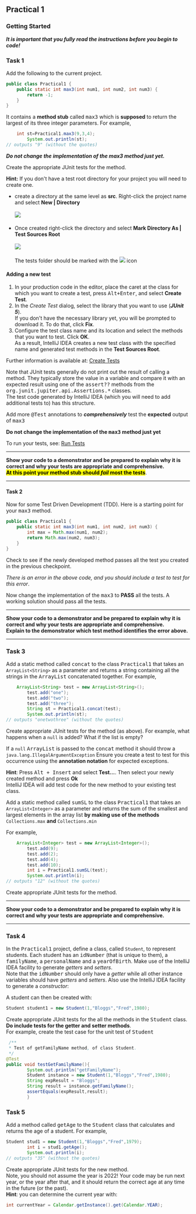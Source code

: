 ## Practical 1

### Getting Started

**_It is important that you fully read the instructions before you begin to code!_**

### Task 1

Add the following to the current project.

```java
public class Practical1 {
    public static int max3(int num1, int num2, int num3) {
        return -1;
    }
}
```

It contains a **method stub** called <samp>max3</samp> which is **supposed** to return the largest of its three integer
parameters. For example,

```java
    int st=Practical1.max3(9,3,4);
        System.out.println(st);
// outputs "9" (without the quotes)
```

_**Do not change the implementation of the max3 method just yet.**_

Create the appropriate JUnit tests for the method.

**Hint:** If you don't have a test root directory for your project you will need to create one.

- create a directory at the same level as **src**. Right-click the project name and select **New | Directory**<br>   
  ![](../resources/new-directory.png) <br><br>
- Once created right-click the directory and select **Mark Directory As | Test Sources Root** <br>  
  ![](../resources/test-resources-root.png) <br>  
  The tests folder should be marked with the ![](../resources/test-folder-icon.png) icon

#### Adding a new test

1. In your production code in the editor, place the caret at the class for which you want to create a test, press
   <kbd>Alt+Enter</kbd>, and select **Create Test**.
2. In the _Create Test_ dialog, select the library that you want to use (**_JUnit 5_**).   
   If you don't have the necessary library yet, you will be prompted to download it. To do that, click **Fix**.
3. Configure the test class name and its location and select the methods that you want to test. Click **OK**.  
   As a result, IntelliJ IDEA creates a new test class with the specified name and generated test methods in the **Test
   Sources Root**.

Further information is available at: [Create Tests](https://www.jetbrains.com/help/idea/2021.3/create-tests.html)

Note that JUnit tests generally do not print out the result of calling a method. They typically store the value in a
variable and compare it with an expected result using one of the <samp>assert??</samp> methods from the
<samp>org.junit.jupiter.api.Assertions.*</samp> classes.  
The test code generated by IntelliJ IDEA (which you will need to add additional tests to) has this structure.

Add more <samp>@Test</samp> annotations to **_comprehensively_** test the **expected** output of <samp>max3</samp>

**Do not change the implementation of the <samp>max3</samp> method just yet**

To run your tests, see: [Run Tests](https://www.jetbrains.com/help/idea/2021.3/performing-tests.html)

---
**Show your code to a demonstrator and be prepared to explain why it is correct and why your tests are appropriate and
comprehensive.   
<mark>At this point your method stub should _fail_ most the tests**.</mark>

---

#### Task 2

Now for some Test Driven Development (TDD). Here is a starting point for your <samp>max3</samp> method.

```java
public class Practical1 {
    public static int max3(int num1, int num2, int num3) {
        int max = Math.max(num1, num2);
        return Math.max(num2, num3);
    }
}
```

Check to see if the newly developed method passes all the test you created in the previous checkpoint.

_There is an error in the above code, and you should include a test to test for this error_.

Now change the implementation of the <samp>max3</samp> to **PASS** all the tests. A working solution should pass all the
tests.

---
**Show your code to a demonstrator and be prepared to explain why it is correct and why your tests are appropriate and
comprehensive.  
Explain to the demonstrator which test method identifies the error above.**

---

### Task 3

Add a static method called <samp>concat</samp> to the class <samp>Practical1</samp> that takes an
`ArrayList<String>` as a parameter and returns a string containing all the strings in the <samp>ArrayList</samp>
concatenated together. For example,

```java
    ArrayList<String> test = new ArrayList<String>();
        test.add("one");
        test.add("two");
        test.add("three");
        String st = Practical1.concat(test);
        System.out.println(st);
// outputs "onetwothree" (without the quotes)
```

Create appropriate JUnit tests for the method (as above). For example, what happens when a `null` is added? What if the
list is empty?

If a `null` <samp>ArrayList</samp> is passed to the <samp>concat</samp> method it should throw a
```java.lang.IllegalArgumentException``` Ensure you create a test to test for this occurrence using the **annotation
notation** for expected exceptions.

**Hint**: Press <kbd>Alt + Insert</kbd> and select **Test...**. Then select your newly created method and press **Ok**  
IntelliJ IDEA will add test code for the new method to your existing test class.

Add a static method called <samp>sumSL</samp> to the class <samp>Practical1</samp> that takes an `ArrayList<Integer>`
as a parameter and returns the sum of the smallest and largest elements in the array list **by making use of the
methods**
`Collections.max` **and** `Collections.min`

For example,

```java
    ArrayList<Integer> test = new ArrayList<Integer>();
        test.add(9);
        test.add(2);
        test.add(4);
        test.add(10);
        int i = Practical1.sumSL(test);
        System.out.println(i);
// outputs "12" (without the quotes)
```

Create appropriate JUnit tests for the method.

---
**Show your code to a demonstrator and be prepared to explain why it is correct and why your tests are appropriate and
comprehensive.**

---

### Task 4

In the <samp>Practical1</samp> project, define a class, called `Student`, to represent students. Each student has an
<samp>idNumber</samp> (that is unique to them), a <samp>familyName</samp>, a <samp>personalName</samp> and a
<samp>yearOfBirth</samp>. Make use of the IntelliJ IDEA facility to generate _getters_ and _setters_.  
Note that the <samp>idNumber</samp> should only have a _getter_ while all other instance variables should have
_getters_ and _setters_. Also use the IntelliJ IDEA facility to generate a _constructor_:

A student can then be created with:

```java
Student student1 = new Student(1,"Bloggs","Fred",1980); 
```

Create appropriate JUnit tests for the all the methods in the <samp>Student</samp> class. **Do include tests for the
getter and setter methods**.  
For example, create the test case for the unit test of <samp>Student</samp>

```java
 /**
 * Test of getFamilyName method, of class Student.
 */
@Test
public void testGetFamilyName(){
        System.out.println("getFamilyName");
        Student instance = new Student(1,"Bloggs","Fred",1980);
        String expResult = "Bloggs";
        String result = instance.getFamilyName();
        assertEquals(expResult,result);
        }
```

### Task 5

Add a method called <samp>getAge</samp> to the <samp>Student</samp> class that calculates and returns the age of a
student. For example,

```java
Student stud1 = new Student(1,"Bloggs","Fred",1979);
        int i = stud1.getAge();
        System.out.println(i);
// outputs "35" (without the quotes)
```

Create appropriate JUnit tests for the new method.  
Note, you should not assume the year is 2022! Your code may be run next year, or the year after that, and it should
return the correct age at any time in the future (or the past).  
**Hint**: you can determine the current year with:
```java
int currentYear = Calendar.getInstance().get(Calendar.YEAR);
```


